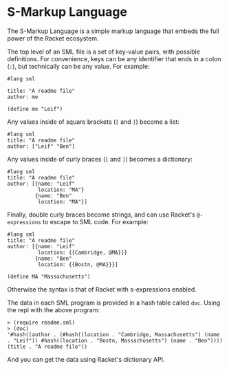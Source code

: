 S-Markup Language
=================

The S-Markup Language is a simple markup language that embeds the full power of the Racket ecosystem.

The top level of an SML file is a set of key-value pairs, with possible definitions. For convenience, keys can be any identifier that ends in a colon (`:`), but technically can be any value. For example:

```
#lang sml

title: "A readme file"
author: me

(define me "Leif")
```

Any values inside of square brackets (`[` and `]`) become a list:

```
#lang sml
title: "A readme file"
author: ["Leif" "Ben"]
```

Any values inside of curly braces (`[` and `]`) becomes a dictionary:

```
#lang sml
title: "A readme file"
author: [{name: "Leif"
          location: "MA"}
         {name: "Ben"
          location: "MA"}]
```

Finally, double curly braces become strings, and can use Racket's `@-expressions` to escape to SML code. For example:

```
#lang sml
title: "A readme file"
author: [{name: "Leif"
          location: {{Cambridge, @MA}}}
         {name: "Ben"
          location: {{Bostn, @MA}}}]

(define MA "Massachusetts")
```

Otherwise the syntax is that of Racket with s-expressions enabled.

The data in each SML program is provided in a hash table called `doc`. Using the repl with the above program:

```
> (require readme.sml)
> (doc)
'#hash((author . (#hash((location . "Cambridge, Massachusetts") (name . "Leif")) #hash((location . "Bostn, Massachusetts") (name . "Ben")))) (title . "A readme file"))
```

And you can get the data using Racket's dictionary API.